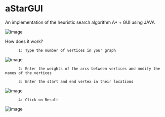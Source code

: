 # aStarGUI
An implementation of the heuristic search algorithm A* + GUI using JAVA

![image](https://user-images.githubusercontent.com/45602636/119244868-8b212780-bb6c-11eb-8db2-48058e663327.png)

How does it work?
 
          1: Type the number of vertices in your graph
 
![image](https://user-images.githubusercontent.com/45602636/119244920-0da9e700-bb6d-11eb-8b98-0ccdff29c438.png)


 
          2: Enter the weights of the arcs between vertices and modify the names of the vertices
 
          3: Enter the start and end vertex in their locations
 

![image](https://user-images.githubusercontent.com/45602636/119244947-4053df80-bb6d-11eb-83a3-1785ed81fa92.png)

          4: Click on Result

![image](https://user-images.githubusercontent.com/45602636/119244943-3500b400-bb6d-11eb-96b4-fabbe42aeed5.png)
